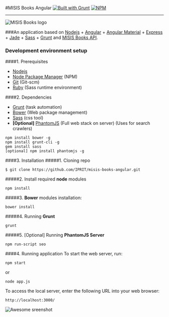#MISIS Books Angular 
[![Built with Grunt](https://cdn.gruntjs.com/builtwith.png)](http://gruntjs.com/) [![NPM](https://img.shields.io/badge/npm-2.9.0-green.svg)](http://npmjs.com)

----------

![MISIS Books logo](http://cs624029.vk.me/v624029446/2db97/VjlKJZLSRZ0.jpg)

###An application based on [Nodejs](http://nodejs.org/) + [Angular](http://angularjs.org/) + [Angular Material](http://material.angularjs.org/) + [Express](http://expressjs.com/) + [Jade](http://jade-lang.com/) + [Sass](http://sass-lang.com/) + [Grunt](http://gruntjs.com/) and [MISIS Books API](http://twosphere.ru/dev).

### Development environment setup
####1. Prerequisites

* [Nodejs](http://www.nodejs.org/)
* [Node Package Manager](https://npmjs.org/) (NPM)
* [Git](http://git-scm.com/) (Git-scm)
* [Ruby](http://www.ruby-lang.org/en/downloads/) (Sass runtime environment)

####2. Dependencies
* [Grunt](http://gruntjs.com/) (task automation)
* [Bower](http://bower.io/) (Web package management)
* [Sass](http://sass-lang.com/) (css tool)
* **[Optional]** [PhantomJS](http://phantomjs.org/) (Full web stack on server) (Uses for search crawlers)
```
npm install bower -g
npm install grunt-cli -g
gem install sass
[optional] npm install phantomjs -g
```
####3. Installation
#####1. Cloning repo
```
$ git clone https://github.com/IPRIT/misis-books-angular.git
```
#####2. Install required **node** modules
```
npm install
```
#####3. **Bower** modules installation:
```
bower install
```
#####4. Running **Grunt**
```
grunt 
```
#####5. [Optional] Running **PhantomJS Server**
```
npm run-script seo
```
####4. Running application
To start the web server, run:
```
npm start
```
or
```
node app.js
```
To access the local server, enter the following URL into your web browser:
```
http://localhost:3000/
```

![Awesome sreenshot](http://s.twosphere.ru/screenshots/03_47_42.png)